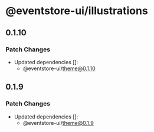 # @eventstore-ui/illustrations

## 0.1.10

### Patch Changes

-   Updated dependencies []:
    -   @eventstore-ui/theme@0.1.10

## 0.1.9

### Patch Changes

-   Updated dependencies []:
    -   @eventstore-ui/theme@0.1.9
